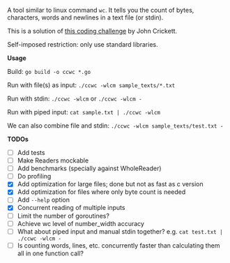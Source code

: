 A tool similar to linux command `wc`. It tells you the count of bytes, characters, words and newlines in a text file (or stdin).


This is a solution of [this coding challenge](https://codingchallenges.fyi/challenges/challenge-wc/) by John Crickett.

Self-imposed restriction: only use standard libraries.

**Usage**

Build: `go build -o ccwc *.go`

Run with file(s) as input: `./ccwc -wlcm sample_texts/*.txt`

Run with stdin: `./ccwc -wlcm` or `./ccwc -wlcm -`

Run with piped input: `cat sample.txt | ./ccwc -wlcm`

We can also combine file and stdin: `./ccwc -wlcm sample_texts/test.txt -`

**TODOs**

- [ ] Add tests
- [ ] Make Readers mockable
- [ ] Add benchmarks (specially against WholeReader)
- [ ] Do profiling
- [x] Add optimization for large files; done but not as fast as c version
- [x] Add optimization for files where only byte count is needed
- [ ] Add `--help` option
- [x] Concurrent reading of multiple inputs
- [ ] Limit the number of goroutines?
- [ ] Achieve wc level of number_width accuracy
- [ ] What about piped input and manual stdin together? e.g. `cat test.txt | ./ccwc -wlcm -`
- [ ] Is counting words, lines, etc. concurrently faster than calculating them all in one function call?